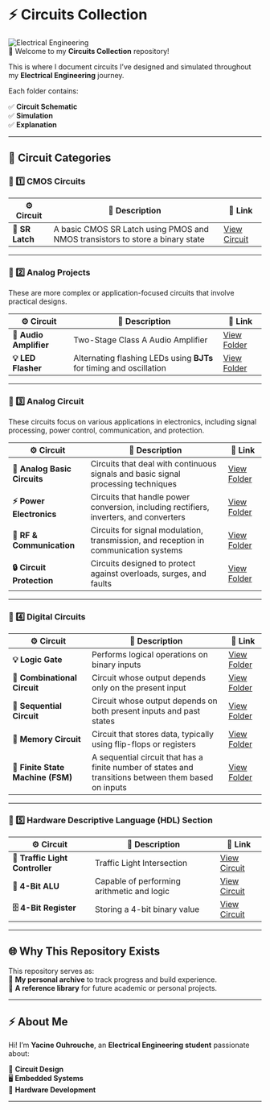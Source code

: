 # ⚡ Circuits Collection

![Electrical Engineering](https://img.shields.io/badge/Electrical%20Engineering-Projects-blue?style=for-the-badge)  
📡 Welcome to my **Circuits Collection** repository!

This is where I document circuits I’ve designed and simulated throughout my **Electrical Engineering** journey.

Each folder contains:

✅ **Circuit Schematic**  
✅ **Simulation**  
✅ **Explanation**  

---

## 📂 Circuit Categories

### 🔗 1️⃣ CMOS Circuits 

| ⚙️ Circuit | 📜 Description | 🔗 Link |
|---|---|---|
| **🔁 SR Latch** | A basic CMOS SR Latch using PMOS and NMOS transistors to store a binary state | [View Circuit](./CMOS_Circuits/SR_Latch/) |

---

### 🔗 2️⃣ Analog Projects  
These are more complex or application-focused circuits that involve practical designs.

| ⚙️ Circuit            | 📜 Description                                                                  | 🔗 Link                                              |
|--------------------|------------------------------------------------------------------------------|---------------------------------------------------|
| **🎵 Audio Amplifier** | Two-Stage Class A Audio Amplifier | [View Folder](./Circuits_Projects/Audio_Amplifier) |
| **💡 LED Flasher**     | Alternating flashing LEDs using **BJTs** for timing and oscillation | [View Folder](./Circuits_Projects/LED_Flasher/)       |

---
### 🔗 3️⃣ Analog Circuit
These circuits focus on various applications in electronics, including signal processing, power control, communication, and protection.

| ⚙️ Circuit                  | 📜 Description                                                                         | 🔗 Link                                              |
|----------------------------|--------------------------------------------------------------------------------------|-----------------------------------------------------|
| **🔌 Analog Basic Circuits** | Circuits that deal with continuous signals and basic signal processing techniques    | [View Folder](./Analog_Circuits)               |
| **⚡ Power Electronics**     | Circuits that handle power conversion, including rectifiers, inverters, and converters | [View Folder](./Power_Electronics)                  |
| **📡 RF & Communication**   | Circuits for signal modulation, transmission, and reception in communication systems   | [View Folder](./RF_Circuits)               |
| **🔒 Circuit Protection**    | Circuits designed to protect against overloads, surges, and faults                   | [View Folder](./Circuit_Protection)                 |

---
### 🔗 4️⃣ Digital Circuits  
| ⚙️ Circuit                     | 📜 Description                                                                   | 🔗 Link                                              |
|-------------------------------|-------------------------------------------------------------------------------|-----------------------------------------------------|
| **💡 Logic Gate**              | Performs logical operations on binary inputs | [View Folder](./Digital_Circuit/Logic_Gates) |
| **🔲 Combinational Circuit**   | Circuit whose output depends only on the present input | [View Folder](./Digital_Circuit/Combinational_Circuits) |
| **🔁 Sequential Circuit**      | Circuit whose output depends on both present inputs and past states | [View Folder](./Digital_Circuit/Sequential_Circuits) |
| **🧠 Memory Circuit**          | Circuit that stores data, typically using flip-flops or registers | [View Folder](./Digital_Circuit/Memory_Circuits) |
| **🔄 Finite State Machine (FSM)** | A sequential circuit that has a finite number of states and transitions between them based on inputs | [View Folder](./Digital_Circuit/FSM_Circuits) |

---

### 🔗 5️⃣ Hardware Descriptive Language (HDL) Section  

| ⚙️ Circuit | 📜 Description | 🔗 Link |
|---|---|---|
| **🚦 Traffic Light Controller** | Traffic Light Intersection | [View Circuit](./HDL/Traffic_Light_Controller/) |
| **🧮 4-Bit ALU** | Capable of performing arithmetic and logic | [View Circuit](./HDL/4_Bit_ALU/) |
| **🗄 4-Bit Register** | Storing a 4-bit binary value | [View Circuit](./HDL/4_bit_register/) |

---

## 🌐 Why This Repository Exists  
This repository serves as:  
🚀 **My personal archive** to track progress and build experience.  
📖 **A reference library** for future academic or personal projects.  

---

## ⚡ About Me  
Hi! I’m **Yacine Ouhrouche**, an **Electrical Engineering student** passionate about:

🔌 **Circuit Design**  
🖥️ **Embedded Systems**  
🔧 **Hardware Development**  

---
